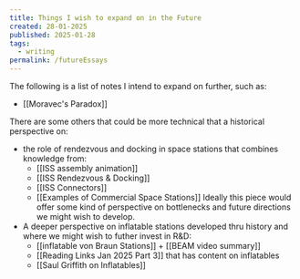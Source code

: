 ```yaml
---
title: Things I wish to expand on in the Future
created: 28-01-2025
published: 2025-01-28
tags:
  - writing
permalink: /futureEssays
---
```

The following is a list of notes I intend to expand on further, such as:
-  [[Moravec's Paradox]]

There are some others that could be more technical that a historical perspective on:
- the role of rendezvous and docking in space stations that combines knowledge from:
	-  [[ISS assembly animation]]
	-  [[ISS Rendezvous & Docking]]
	-  [[ISS Connectors]]
	-  [[Examples of Commercial Space Stations]]
	Ideally this piece would offer some kind of perspective on bottlenecks and future directions
	we might wish to develop.
- A deeper perspective on inflatable stations developed thru history and where we might wish to futher invest in R&D:
	-  [[inflatable von Braun Stations]] +  [[BEAM video summary]]
	-  [[Reading Links Jan 2025 Part 3]] that has content on inflatables
	- [[Saul Griffith on Inflatables]]